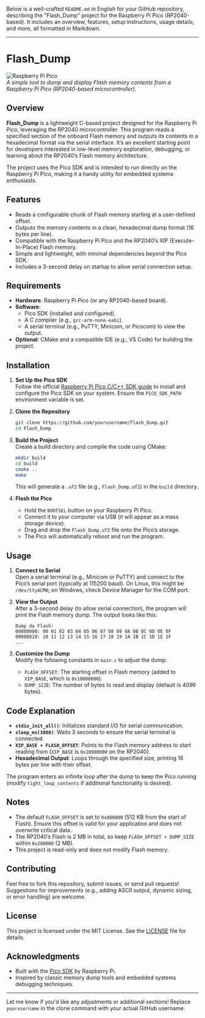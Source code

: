 Below is a well-crafted `README.md` in English for your GitHub repository, describing the "Flash_Dump" project for the Raspberry Pi Pico (RP2040-based). It includes an overview, features, setup instructions, usage details, and more, all formatted in Markdown.

---

# Flash_Dump

![Raspberry Pi Pico](https://www.raspberrypi.com/documentation/microcontrollers/images/pico-pinout.svg)  
*A simple tool to dump and display Flash memory contents from a Raspberry Pi Pico (RP2040-based microcontroller).*

## Overview

**Flash_Dump** is a lightweight C-based project designed for the Raspberry Pi Pico, leveraging the RP2040 microcontroller. This program reads a specified section of the onboard Flash memory and outputs its contents in a hexadecimal format via the serial interface. It’s an excellent starting point for developers interested in low-level memory exploration, debugging, or learning about the RP2040’s Flash memory architecture.

The project uses the Pico SDK and is intended to run directly on the Raspberry Pi Pico, making it a handy utility for embedded systems enthusiasts.

## Features

- Reads a configurable chunk of Flash memory starting at a user-defined offset.
- Outputs the memory contents in a clean, hexadecimal dump format (16 bytes per line).
- Compatible with the Raspberry Pi Pico and the RP2040’s XIP (Execute-In-Place) Flash memory.
- Simple and lightweight, with minimal dependencies beyond the Pico SDK.
- Includes a 3-second delay on startup to allow serial connection setup.

## Requirements

- **Hardware**: Raspberry Pi Pico (or any RP2040-based board).
- **Software**: 
  - Pico SDK (installed and configured).
  - A C compiler (e.g., `gcc-arm-none-eabi`).
  - A serial terminal (e.g., PuTTY, Minicom, or Picocom) to view the output.
- **Optional**: CMake and a compatible IDE (e.g., VS Code) for building the project.

## Installation

1. **Set Up the Pico SDK**  
   Follow the official [Raspberry Pi Pico C/C++ SDK guide](https://www.raspberrypi.com/documentation/microcontrollers/c_sdk.html) to install and configure the Pico SDK on your system. Ensure the `PICO_SDK_PATH` environment variable is set.

2. **Clone the Repository**  
   ```bash
   git clone https://github.com/yourusername/Flash_Dump.git
   cd Flash_Dump
   ```

3. **Build the Project**  
   Create a build directory and compile the code using CMake:
   ```bash
   mkdir build
   cd build
   cmake ..
   make
   ```
   This will generate a `.uf2` file (e.g., `Flash_Dump.uf2`) in the `build` directory.

4. **Flash the Pico**  
   - Hold the `BOOTSEL` button on your Raspberry Pi Pico.
   - Connect it to your computer via USB (it will appear as a mass storage device).
   - Drag and drop the `Flash_Dump.uf2` file onto the Pico’s storage.
   - The Pico will automatically reboot and run the program.

## Usage

1. **Connect to Serial**  
   Open a serial terminal (e.g., Minicom or PuTTY) and connect to the Pico’s serial port (typically at 115200 baud). On Linux, this might be `/dev/ttyACM0`; on Windows, check Device Manager for the COM port.

2. **View the Output**  
   After a 3-second delay (to allow serial connection), the program will print the Flash memory dump. The output looks like this:
   ```
   Dump da Flash:
   00080000: 00 01 02 03 04 05 06 07 08 09 0A 0B 0C 0D 0E 0F
   00080010: 10 11 12 13 14 15 16 17 18 19 1A 1B 1C 1D 1E 1F
   ...
   ```

3. **Customize the Dump**  
   Modify the following constants in `main.c` to adjust the dump:
   - `FLASH_OFFSET`: The starting offset in Flash memory (added to `XIP_BASE`, which is `0x10000000`).
   - `DUMP_SIZE`: The number of bytes to read and display (default is 4096 bytes).

## Code Explanation

- **`stdio_init_all()`**: Initializes standard I/O for serial communication.
- **`sleep_ms(3000)`**: Waits 3 seconds to ensure the serial terminal is connected.
- **`XIP_BASE + FLASH_OFFSET`**: Points to the Flash memory address to start reading from (`XIP_BASE` is `0x10000000` on the RP2040).
- **Hexadecimal Output**: Loops through the specified size, printing 16 bytes per line with their offset.

The program enters an infinite loop after the dump to keep the Pico running (modify `tight_loop_contents` if additional functionality is desired).

## Notes

- The default `FLASH_OFFSET` is set to `0x080000` (512 KB from the start of Flash). Ensure this offset is valid for your application and does not overwrite critical data.
- The RP2040’s Flash is 2 MB in total, so keep `FLASH_OFFSET + DUMP_SIZE` within `0x200000` (2 MB).
- This project is read-only and does not modify Flash memory.

## Contributing

Feel free to fork this repository, submit issues, or send pull requests! Suggestions for improvements (e.g., adding ASCII output, dynamic sizing, or error handling) are welcome.

## License

This project is licensed under the MIT License. See the [LICENSE](LICENSE) file for details.

## Acknowledgments

- Built with the [Pico SDK](https://github.com/raspberrypi/pico-sdk) by Raspberry Pi.
- Inspired by classic memory dump tools and embedded systems debugging techniques.

---

Let me know if you'd like any adjustments or additional sections! Replace `yourusername` in the clone command with your actual GitHub username.